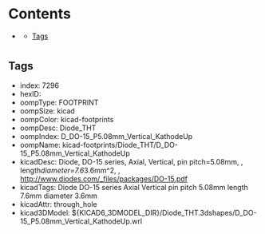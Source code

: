 



Contents
========

* [](#)
	* [Tags](#tags)

# 

## Tags

- index: 7296
- hexID: 
- oompType: FOOTPRINT
- oompSize: kicad
- oompColor: kicad-footprints
- oompDesc: Diode_THT
- oompIndex: D_DO-15_P5.08mm_Vertical_KathodeUp
- oompName: kicad-footprints/Diode_THT/D_DO-15_P5.08mm_Vertical_KathodeUp
- kicadDesc: Diode, DO-15 series, Axial, Vertical, pin pitch=5.08mm, , length*diameter=7.6*3.6mm^2, , http://www.diodes.com/_files/packages/DO-15.pdf
- kicadTags: Diode DO-15 series Axial Vertical pin pitch 5.08mm  length 7.6mm diameter 3.6mm
- kicadAttr: through_hole
- kicad3DModel: ${KICAD6_3DMODEL_DIR}/Diode_THT.3dshapes/D_DO-15_P5.08mm_Vertical_KathodeUp.wrl
